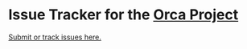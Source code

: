 # Issue Tracker for the [Orca Project](https://orca.pdx.edu)

[Submit or track issues here.](https://github.com/orca-accelerator/orca-issues/issues)
